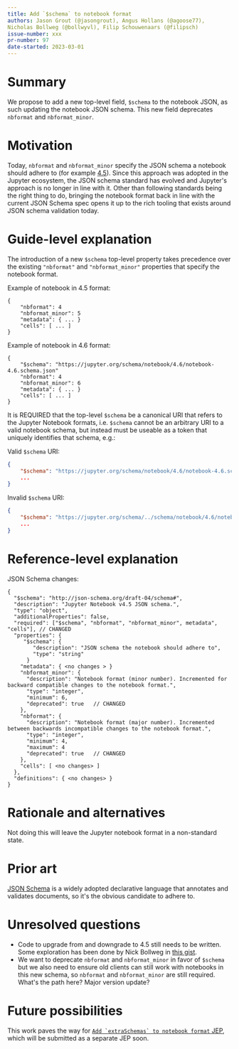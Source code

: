 ```yaml
---
title: Add `$schema` to notebook format
authors: Jason Grout (@jasongrout), Angus Hollans (@agoose77),
Nicholas Bollweg (@bollwyvl), Filip Schouwenaars (@filipsch)
issue-number: xxx
pr-number: 97
date-started: 2023-03-01
---
```


# Summary
    
We propose to add a new top-level field, `$schema` to the notebook JSON, as such updating the notebook JSON schema. This new field deprecates `nbformat` and `nbformat_minor`.

# Motivation

Today, `nbformat` and `nbformat_minor` specify the JSON schema a notebook should adhere to (for example [4.5](https://github.com/jupyter/nbformat/blob/main/nbformat/v4/nbformat.v4.5.schema.json)). Since this approach was adopted in the Jupyter ecosystem, the JSON schema standard has evolved and Jupyter's approach is no longer in line with it. Other than following standards being the right thing to do, bringing the notebook format back in line with the current JSON Schema spec opens it up to the rich tooling that exists around JSON schema validation today.

# Guide-level explanation

The introduction of a new `$schema` top-level property takes precedence over the existing `"nbformat"` and `"nbformat_minor"` properties that specify the notebook format.

Example of notebook in 4.5 format:
    
```
{
    "nbformat": 4
    "nbformat_minor": 5
    "metadata": { ... }
    "cells": [ ... ]
}
```
    
Example of notebook in 4.6 format:
    
```
{
    "$schema": "https://jupyter.org/schema/notebook/4.6/notebook-4.6.schema.json"
    "nbformat": 4
    "nbformat_minor": 6
    "metadata": { ... }
    "cells": [ ... ]
}
``` 

It is REQUIRED that the top-level `$schema` be a canonical URI that refers to the Jupyter Notebook formats, i.e. `$schema` cannot be an arbitrary URI to a valid notebook schema, but instead must be useable as a token that uniquely identifies that schema, e.g.:

Valid `$schema` URI:

```json
{
    "$schema": "https://jupyter.org/schema/notebook/4.6/notebook-4.6.schema.json"
    ...
}
```

Invalid `$schema` URI:

```json
{
    "$schema": "https://jupyter.org/schema/../schema/notebook/4.6/notebook-4.6.schema.json"
    ...
}
```

# Reference-level explanation

JSON Schema changes:

```
{
  "$schema": "http://json-schema.org/draft-04/schema#",
  "description": "Jupyter Notebook v4.5 JSON schema.",
  "type": "object",
  "additionalProperties": false,
  "required": ["$schema", "nbformat", "nbformat_minor", metadata", "cells"], // CHANGED
  "properties": {
     "$schema": {
        "description": "JSON schema the notebook should adhere to",
        "type": "string"
      }
    "metadata": { <no changes > }
    "nbformat_minor": {
      "description": "Notebook format (minor number). Incremented for backward compatible changes to the notebook format.",
      "type": "integer",
      "minimum": 6,
      "deprecated": true   // CHANGED
    },
    "nbformat": {
      "description": "Notebook format (major number). Incremented between backwards incompatible changes to the notebook format.",
      "type": "integer",
      "minimum": 4,
      "maximum": 4
      "deprecated": true   // CHANGED
    },
    "cells": [ <no changes> ]
  },
  "definitions": { <no changes> }
}
```

# Rationale and alternatives

Not doing this will leave the Jupyter notebook format in a non-standard state.

# Prior art

[JSON Schema](https://json-schema.org/) is a widely adopted declarative language that annotates and validates documents, so it's the obvious candidate to adhere to.

# Unresolved questions

- Code to upgrade from and downgrade to 4.5 still needs to be written.
Some exploration has been done by Nick Bollweg in [this gist](https://gist.github.com/bollwyvl/a6e1ae13125f01ff04edf121e30a462a).
- We want to deprecate `nbformat` and `nbformat_minor` in favor of `$schema` but we also need to ensure old clients can still work with notebooks in this new schema, so `nbformat` and `nbformat_minor` are still required. What's the path here? Major version update?

# Future possibilities

This work paves the way for [``Add `extraSchemas` to notebook format`` JEP](https://hackmd.io/9QZ8YibfQHm9l1B6JPSQsg?both), which will be submitted as a separate JEP soon.
